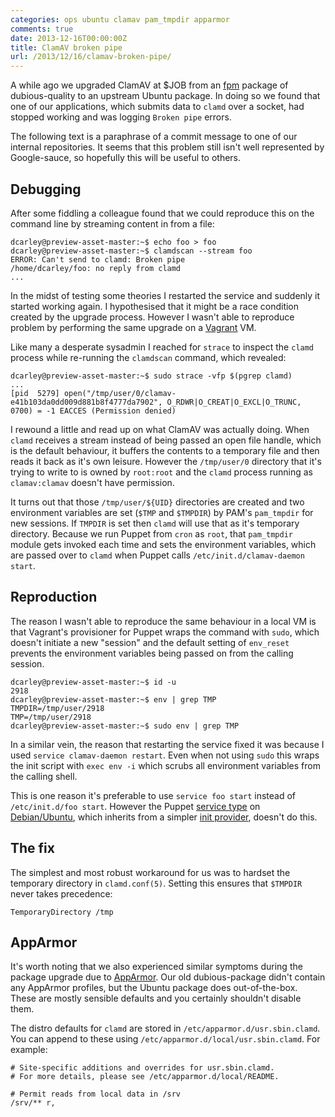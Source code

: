 ```yaml
---
categories: ops ubuntu clamav pam_tmpdir apparmor
comments: true
date: 2013-12-16T00:00:00Z
title: ClamAV broken pipe
url: /2013/12/16/clamav-broken-pipe/
---
```


A while ago we upgraded ClamAV at $JOB from an [fpm][fpm] package of
dubious-quality to an upstream Ubuntu package. In doing so we found that one
of our applications, which submits data to `clamd` over a socket, had
stopped working and was logging `Broken pipe` errors.

The following text is a paraphrase of a commit message to one of our
internal repositories. It seems that this problem still isn't well
represented by Google-sauce, so hopefully this will be useful to others.

[fpm]: https://github.com/jordansissel/fpm

## Debugging

After some fiddling a colleague found that we could reproduce this on the
command line by streaming content in from a file:

    dcarley@preview-asset-master:~$ echo foo > foo
    dcarley@preview-asset-master:~$ clamdscan --stream foo
    ERROR: Can't send to clamd: Broken pipe
    /home/dcarley/foo: no reply from clamd
    ...

In the midst of testing some theories I restarted the service and suddenly
it started working again. I hypothesised that it might be a race condition
created by the upgrade process. However I wasn't able to reproduce problem
by performing the same upgrade on a [Vagrant][vagrant] VM.

[vagrant]: http://www.vagrantup.com/

Like many a desperate sysadmin I reached for `strace` to inspect the `clamd`
process while re-running the `clamdscan` command, which revealed:

    dcarley@preview-asset-master:~$ sudo strace -vfp $(pgrep clamd)
    ...
    [pid  5279] open("/tmp/user/0/clamav-e41b103da0dd009d881b8f4777da7902", O_RDWR|O_CREAT|O_EXCL|O_TRUNC, 0700) = -1 EACCES (Permission denied)

I rewound a little and read up on what ClamAV was actually doing. When
`clamd` receives a stream instead of being passed an open file handle, which
is the default behaviour, it buffers the contents to a temporary file and
then reads it back as it's own leisure. However the `/tmp/user/0` directory
that it's trying to write to is owned by `root:root` and the `clamd` process
running as `clamav:clamav` doesn't have permission.

It turns out that those `/tmp/user/${UID}` directories are created and two
environment variables are set (`$TMP` and `$TMPDIR`) by PAM's `pam_tmpdir`
for new sessions. If `TMPDIR` is set then `clamd` will use that as it's
temporary directory. Because we run Puppet from `cron` as `root`, that
`pam_tmpdir` module gets invoked each time and sets the environment
variables, which are passed over to `clamd` when Puppet calls
`/etc/init.d/clamav-daemon start`.

## Reproduction

The reason I wasn't able to reproduce the same behaviour in a local VM is
that Vagrant's provisioner for Puppet wraps the command with `sudo`, which
doesn't initiate a new "session" and the default setting of `env_reset`
prevents the environment variables being passed on from the calling session.

    dcarley@preview-asset-master:~$ id -u
    2918
    dcarley@preview-asset-master:~$ env | grep TMP
    TMPDIR=/tmp/user/2918
    TMP=/tmp/user/2918
    dcarley@preview-asset-master:~$ sudo env | grep TMP

In a similar vein, the reason that restarting the service fixed it was
because I used `service clamav-daemon restart`. Even when not using `sudo`
this wraps the init script with `exec env -i` which scrubs all environment
variables from the calling shell.

This is one reason it's preferable to use `service foo start` instead of
`/etc/init.d/foo start`. However the Puppet [service type][service-type] on
[Debian/Ubuntu][provider-deb], which inherits from a simpler
[init provider][provider-init], doesn't do this.

[service-type]: http://docs.puppetlabs.com/references/3.stable/type.html#service
[provider-deb]: https://github.com/puppetlabs/puppet/blob/3.3.2/lib/puppet/provider/service/debian.rb#L3
[provider-init]: https://github.com/puppetlabs/puppet/blob/3.3.2/lib/puppet/provider/service/init.rb#L14-15

## The fix

The simplest and most robust workaround for us was to hardset the temporary
directory in `clamd.conf(5)`. Setting this ensures that `$TMPDIR` never
takes precedence:

    TemporaryDirectory /tmp

## AppArmor

It's worth noting that we also experienced similar symptoms during the
package upgrade due to [AppArmor][apparmor]. Our old dubious-package didn't
contain any AppArmor profiles, but the Ubuntu package does out-of-the-box.
These are mostly sensible defaults and you certainly shouldn't disable them.

[apparmor]: http://en.wikipedia.org/wiki/AppArmor

The distro defaults for `clamd` are stored in
`/etc/apparmor.d/usr.sbin.clamd`. You can append to these using
`/etc/apparmor.d/local/usr.sbin.clamd`. For example:

    # Site-specific additions and overrides for usr.sbin.clamd.
    # For more details, please see /etc/apparmor.d/local/README.

    # Permit reads from local data in /srv
    /srv/** r,

